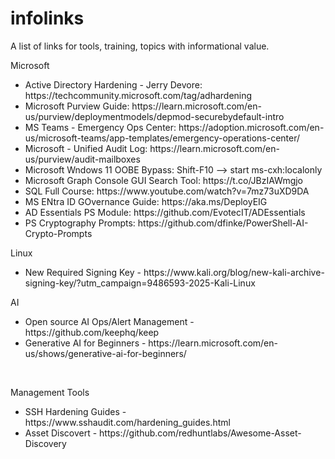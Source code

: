 # infolinks
<p>A list of links for tools, training, topics with informational value.

<p>Microsoft</p>

<ul>
    <li />Active Directory Hardening - Jerry Devore: https://techcommunity.microsoft.com/tag/adhardening
    <li />Microsoft Purview Guide: https://learn.microsoft.com/en-us/purview/deploymentmodels/depmod-securebydefault-intro
    <li />MS Teams - Emergency Ops Center: https://adoption.microsoft.com/en-us/microsoft-teams/app-templates/emergency-operations-center/
    <li />Microsoft - Unified Audit Log: https://learn.microsoft.com/en-us/purview/audit-mailboxes
    <li />Microsoft Wndows 11 OOBE Bypass: Shift-F10 --> start ms-cxh:localonly
    <li />Microsoft Graph Console GUI Search Tool: https://t.co/JBzIAWmgjo
    <li />SQL Full Course: https://www.youtube.com/watch?v=7mz73uXD9DA
    <li />MS ENtra ID GOvernance Guide: https://aka.ms/DeployEIG
    <li />AD Essentials PS Module: https://github.com/EvotecIT/ADEssentials
    <li />PS Cryptography Prompts: https://github.com/dfinke/PowerShell-AI-Crypto-Prompts
</ul>

<p>Linux</p>

<ul>
    <li />New Required Signing Key - https://www.kali.org/blog/new-kali-archive-signing-key/?utm_campaign=9486593-2025-Kali-Linux
</ul>

<p>AI</p>

<ul>
    <li />Open source AI Ops/Alert Management - https://github.com/keephq/keep
    <li />Generative AI for Beginners - https://learn.microsoft.com/en-us/shows/generative-ai-for-beginners/
</ul>

<br />

<p>Management Tools</p>

<ul>
    <li />SSH Hardening Guides - https://www.sshaudit.com/hardening_guides.html
    <li />Asset Discovert - https://github.com/redhuntlabs/Awesome-Asset-Discovery
</ul>
